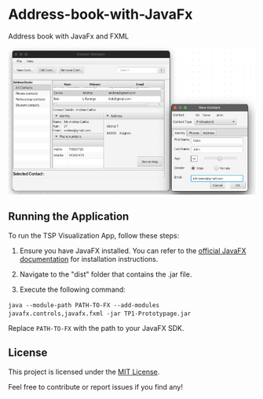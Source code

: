 # Address-book-with-JavaFx
Address book with JavaFx and FXML

![App Screenshot](adresse.png)

## Running the Application
To run the TSP Visualization App, follow these steps:

1. Ensure you have JavaFX installed. You can refer to the [official JavaFX documentation](https://openjfx.io/openjfx-docs/install-javafx) for installation instructions.

2. Navigate to the "dist" folder that contains the .jar file.

3. Execute the following command:
   
`java --module-path PATH-TO-FX --add-modules javafx.controls,javafx.fxml -jar TP1-Prototypage.jar`

Replace `PATH-TO-FX` with the path to your JavaFX SDK.


## License
This project is licensed under the [MIT License](LICENSE).

Feel free to contribute or report issues if you find any!
